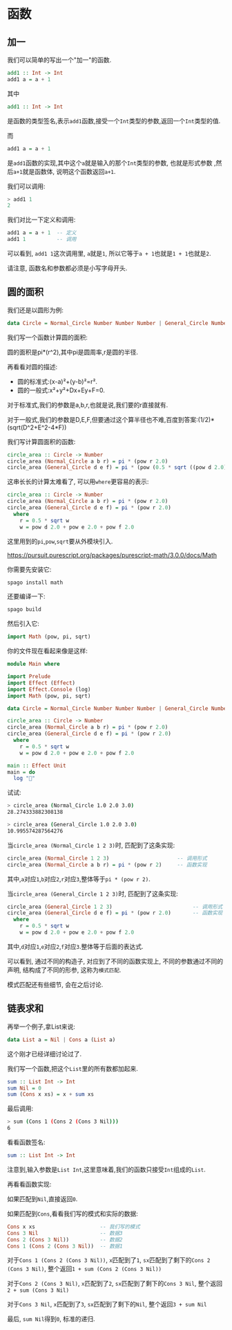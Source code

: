 # 函数

## 加一

我们可以简单的写出一个"加一"的函数.

```haskell
add1 :: Int -> Int
add1 a = a + 1
```

其中

```haskell
add1 :: Int -> Int
```

是函数的类型签名,表示`add1`函数,接受一个`Int`类型的参数,返回一个`Int`类型的值.

而

```haskell
add1 a = a + 1
```

是`add1`函数的实现,其中这个`a`就是输入的那个`Int`类型的参数, 也就是形式参数 ,然后`a+1`就是函数体, 说明这个函数返回`a+1`.

我们可以调用:

```haskell
> add1 1
2
```

我们对比一下定义和调用:

```haskell
add1 a = a + 1  -- 定义
add1 1          -- 调用
```

可以看到, `add1 1`这次调用里, `a`就是`1`, 所以它等于`a + 1`也就是`1 + 1`也就是`2`.

请注意, 函数名和参数都必须是小写字母开头.

## 圆的面积

我们还是以圆形为例:

```haskell
data Circle = Normal_Circle Number Number Number | General_Circle Number Number Number
```

我们写一个函数计算圆的面积:

圆的面积是pi*(r^2),其中pi是圆周率,r是圆的半径.

再看看对圆的描述:

- 圆的标准式:(x-a)²+(y-b)²=r².
- 圆的一般式:x²+y²+Dx+Ey+F=0.

对于标准式,我们的参数是a,b,r,也就是说,我们要的r直接就有.

对于一般式,我们的参数是D,E,F,但要通过这个算半径也不难,百度到答案:(1/2)\*(sqrt(D^2+E^2-4\*F))

我们写计算圆面积的函数:

```haskell
circle_area :: Circle -> Number
circle_area (Normal_Circle a b r) = pi * (pow r 2.0)
circle_area (General_Circle d e f) = pi * (pow (0.5 * sqrt ((pow d 2.0) + (pow e 2.0) - (4.0 * f))) 2.0)
```

这串长长的计算太难看了, 可以用`where`更容易的表示:

```haskell
circle_area :: Circle -> Number
circle_area (Normal_Circle a b r) = pi * (pow r 2.0)
circle_area (General_Circle d e f) = pi * (pow r 2.0)
  where
    r = 0.5 * sqrt w
    w = pow d 2.0 + pow e 2.0 + pow f 2.0
```

这里用到的`pi`,`pow`,`sqrt`要从外模块引入.

https://pursuit.purescript.org/packages/purescript-math/3.0.0/docs/Math

你需要先安装它:

```bash
spago install math
```

还要编译一下:

```bash
spago build
```

然后引入它:

```haskell
import Math (pow, pi, sqrt)
```

你的文件现在看起来像是这样:

```haskell
module Main where

import Prelude
import Effect (Effect)
import Effect.Console (log)
import Math (pow, pi, sqrt)

data Circle = Normal_Circle Number Number Number | General_Circle Number Number Number

circle_area :: Circle -> Number
circle_area (Normal_Circle a b r) = pi * (pow r 2.0)
circle_area (General_Circle d e f) = pi * (pow r 2.0)
  where
    r = 0.5 * sqrt w
    w = pow d 2.0 + pow e 2.0 + pow f 2.0

main :: Effect Unit
main = do
  log "🍝"

```

试试:

```bash
> circle_area (Normal_Circle 1.0 2.0 3.0)
28.274333882308138

> circle_area (General_Circle 1.0 2.0 3.0)
10.995574287564276
```

当`circle_area (Normal_Circle 1 2 3)`时, 匹配到了这条实现:

```haskell
circle_area (Normal_Circle 1 2 3)                      -- 调用形式
circle_area (Normal_Circle a b r) = pi * (pow r 2)     -- 函数实现
```

其中,`a`对应`1`,`b`对应`2`,`r`对应`3`,整体等于`pi * (pow r 2)`.

当`circle_area (General_Circle 1 2 3)`时, 匹配到了这条实现:

```haskell
circle_area (General_Circle 1 2 3)                          -- 调用形式
circle_area (General_Circle d e f) = pi * (pow r 2.0)       -- 函数实现
  where
    r = 0.5 * sqrt w
    w = pow d 2.0 + pow e 2.0 + pow f 2.0
```

其中,`d`对应`1`,`e`对应`2`,`f`对应`3`.整体等于后面的表达式.

可以看到, 通过不同的构造子, 对应到了不同的函数实现上, 不同的参数通过不同的声明, 结构成了不同的形参, 这称为`模式匹配`.

模式匹配还有些细节, 会在之后讨论.

## 链表求和

再举一个例子,拿List来说:

```haskell
data List a = Nil | Cons a (List a)
```

这个刚才已经详细讨论过了.

我们写一个函数,把这个`List`里的所有数都加起来.

```haskell
sum :: List Int -> Int
sum Nil = 0
sum (Cons x xs) = x + sum xs
```

最后调用:

```bash
> sum (Cons 1 (Cons 2 (Cons 3 Nil)))
6
```

看看函数签名:

```haskell
sum :: List Int -> Int
```

注意到,输入参数是`List Int`,这里意味着,我们的函数只接受`Int`组成的`List`.

再看看函数实现:

如果匹配到`Nil`,直接返回`0`.

如果匹配到`Cons`,看看我们写的模式和实际的数据:

```haskell
Cons x xs                     -- 我们写的模式
Cons 3 Nil                    -- 数据3
Cons 2 (Cons 3 Nil))          -- 数据2
Cons 1 (Cons 2 (Cons 3 Nil))  -- 数据1
```

对于`Cons 1 (Cons 2 (Cons 3 Nil))`, `x`匹配到了`1`, `sx`匹配到了剩下的`Cons 2 (Cons 3 Nil)`, 整个返回`1 + sum (Cons 2 (Cons 3 Nil))`

对于`Cons 2 (Cons 3 Nil)`, `x`匹配到了`2`, `sx`匹配到了剩下的`Cons 3 Nil`, 整个返回`2 + sum (Cons 3 Nil)`

对于`Cons 3 Nil`, `x`匹配到了`3`, `sx`匹配到了剩下的`Nil`, 整个返回`3 + sum Nil`

最后, `sum Nil`得到`0`, 标准的递归.